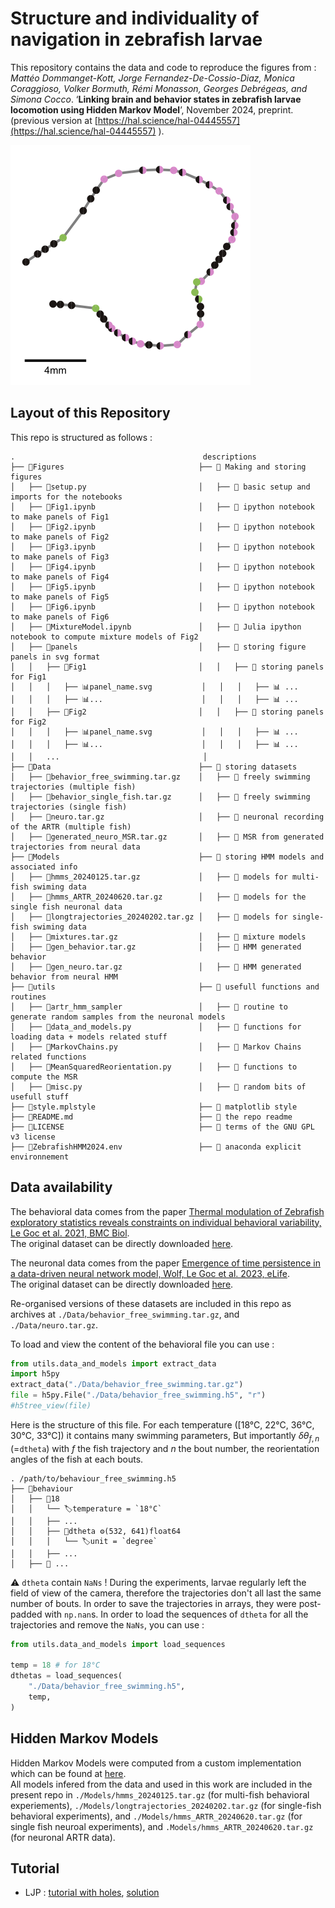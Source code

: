 # Structure and individuality of navigation in zebrafish larvae

This repository contains the data and code to reproduce the figures from :   
*Mattéo Dommanget-Kott, Jorge Fernandez-De-Cossio-Diaz, Monica Coraggioso, Volker Bormuth, Rémi Monasson, Georges Debrégeas, and Simona Cocco*. ‘**Linking brain and behavior states in zebrafish larvae locomotion using Hidden Markov Model**’, November 2024, preprint. (previous version at [https://hal.science/hal-04445557](https://hal.science/hal-04445557) ).

![Fig2c](https://raw.githubusercontent.com/ZebrafishHMM2023/ZebrafishHMM2023_CodeAndData/refs/heads/main/Figures/panels/Fig2/example_labeling_part2.svg)

## Layout of this Repository

This repo is structured as follows :

```
.                                          descriptions
├── 📁Figures                              ├── 📁 Making and storing figures
│   ├── 📄setup.py                         │   ├── 📄 basic setup and imports for the notebooks
│   ├── 📔Fig1.ipynb                       │   ├── 📔 ipython notebook to make panels of Fig1
│   ├── 📔Fig2.ipynb                       │   ├── 📔 ipython notebook to make panels of Fig2
│   ├── 📔Fig3.ipynb                       │   ├── 📔 ipython notebook to make panels of Fig3
│   ├── 📔Fig4.ipynb                       │   ├── 📔 ipython notebook to make panels of Fig4
│   ├── 📔Fig5.ipynb                       │   ├── 📔 ipython notebook to make panels of Fig5
│   ├── 📔Fig6.ipynb                       │   ├── 📔 ipython notebook to make panels of Fig6
│   ├── 📔MixtureModel.ipynb               │   ├── 📔 Julia ipython notebook to compute mixture models of Fig2
│   ├── 📁panels                           │   ├── 📁 storing figure panels in svg format
│   │   ├── 📁Fig1                         │   │   ├── 📁 storing panels for Fig1
│   │   │   ├── 📊panel_name.svg           │   │   │   ├── 📊 ...
│   │   │   ├── 📊...                      │   │   │   ├── 📊 ...
│   │   ├── 📁Fig2                         │   │   ├── 📁 storing panels for Fig2
│   │   │   ├── 📊panel_name.svg           │   │   │   ├── 📊 ...
│   │   │   ├── 📊...                      │   │   │   ├── 📊 ...
│   │   ...                                │
├── 📁Data                                 ├── 📁 storing datasets
│   ├── 💾behavior_free_swimming.tar.gz    │   ├── 💾 freely swimming trajectories (multiple fish)
│   ├── 💾behavior_single_fish.tar.gz      │   ├── 💾 freely swimming trajectories (single fish)
│   ├── 💾neuro.tar.gz                     │   ├── 💾 neuronal recording of the ARTR (multiple fish)
│   ├── 💾generated_neuro_MSR.tar.gz       │   ├── 💾 MSR from generated trajectories from neural data
├── 📁Models                               ├── 📁 storing HMM models and associated info
│   ├── 💾hmms_20240125.tar.gz             │   ├── 💾 models for multi-fish swiming data
│   ├── 💾hmms_ARTR_20240620.tar.gz        │   ├── 💾 models for the single fish neuronal data
│   ├── 💾longtrajectories_20240202.tar.gz │   ├── 💾 models for single-fish swiming data
│   ├── 💾mixtures.tar.gz                  │   ├── 💾 mixture models
│   ├── 💾gen_behavior.tar.gz              │   ├── 💾 HMM generated behavior
│   ├── 💾gen_neuro.tar.gz                 │   ├── 💾 HMM generated behavior from neural HMM
├── 📁utils                                ├── 📁 usefull functions and routines
│   ├── 📄artr_hmm_sampler                 │   ├── 📄 routine to generate random samples from the neuronal models
│   ├── 📄data_and_models.py               │   ├── 📄 functions for loading data + models related stuff
│   ├── 📄MarkovChains.py                  │   ├── 📄 Markov Chains related functions
│   ├── 📄MeanSquaredReorientation.py      │   ├── 📄 functions to compute the MSR
│   ├── 📄misc.py                          │   ├── 📄 random bits of usefull stuff
├── 📄style.mplstyle                       ├── 📄 matplotlib style
├── 📄README.md                            ├── 📄 the repo readme
├── 📄LICENSE                              ├── 📄 terms of the GNU GPL v3 license
├── 📄ZebrafishHMM2024.env                 ├── 📄 anaconda explicit environnement
```

## Data availability

The behavioral data comes from the paper [Thermal modulation of Zebrafish exploratory statistics reveals constraints on individual behavioral variability, Le Goc et al. 2021, BMC Biol](https://bmcbiol.biomedcentral.com/articles/10.1186/s12915-021-01126-w).  
The original dataset can be directly downloaded [here](https://datadryad.org/stash/dataset/doi:10.5061/dryad.3r2280ggw).

The neuronal data comes from the paper [Emergence of time persistence in a data-driven neural network model, Wolf, Le Goc et al. 2023, eLife](https://elifesciences.org/articles/79541).  
The original dataset can be directly downloaded [here](https://gin.g-node.org/Debregeas/ZF_ARTR_thermo).

Re-organised versions of these datasets are included in this repo as archives at `./Data/behavior_free_swimming.tar.gz`, and `./Data/neuro.tar.gz`.  


To load and view the content of the behavioral file you can use :

```python
from utils.data_and_models import extract_data
import h5py
extract_data("./Data/behavior_free_swimming.tar.gz")
file = h5py.File("./Data/behavior_free_swimming.h5", "r")
#h5tree_view(file)
```

Here is the structure of this file. For each temperature ([18°C, 22°C, 36°C, 30°C, 33°C]) it contains many swimming parameters, But importantly $\delta\theta_{f,n}$ (=`dtheta`) with $f$ the fish trajectory and $n$ the bout number, the reorientation angles of the fish at each bouts.

```
. /path/to/behaviour_free_swimming.h5
├── 📁behaviour
│   ├── 📁18
│   │   └── 🏷️temperature = `18°C`
│   │   ├── ...
│   │   ├── 🔢dtheta ⚙️(532, 641)float64
│   │   │   └── 🏷️unit = `degree`
│   │   ├── ...
│   ├── 📁 ...
```

⚠️ `dtheta` contain `NaNs` ! During the experiments, larvae regularly left the field of view of the camera, therefore the trajectories don't all last the same number of bouts. In order to save the trajectories in arrays, they were post-padded with `np.nan`s. In order to load the sequences of `dtheta` for all the trajectories and remove the `NaNs`, you can use :

```python
from utils.data_and_models import load_sequences

temp = 18 # for 18°C
dthetas = load_sequences(
    "./Data/behavior_free_swimming.h5",
    temp,
)
```

## Hidden Markov Models
Hidden Markov Models were computed from a custom implementation which can be found at [here](https://github.com/ZebrafishHMM2023/ZebrafishHMM2023.jl/tree/bioRxiv).  
All models infered from the data and used in this work are included in the present repo in `./Models/hmms_20240125.tar.gz` (for multi-fish behavioral experiements), `./Models/longtrajectories_20240202.tar.gz` (for single-fish behavioral experiments), and `./Models/hmms_ARTR_20240620.tar.gz` (for single fish neuroal experiments), and `.Models/hmms_ARTR_20240620.tar.gz` (for neuronal ARTR data).


## Tutorial

- LJP : [tutorial with holes](https://github.com/EmeEmu/IBIO-Banyuls2023-Python/blob/main/day4_HMMs.ipynb), [solution](https://github.com/EmeEmu/IBIO-Banyuls2023-Python/blob/main/corrections/day4_HMMs_correction.ipynb)
